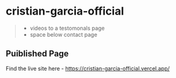 ﻿# cristian-garcia-official
> - videos to a testomonals page
> - space below contact page

## Puiblished Page
Find the live site here - https://cristian-garcia-official.vercel.app/
